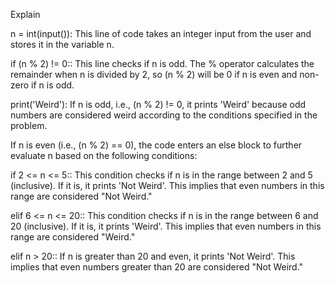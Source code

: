Explain

n = int(input()): This line of code takes an integer input from the user and stores it in the variable n.

if (n % 2) != 0:: This line checks if n is odd. The % operator calculates the remainder when n is divided by 2, so (n % 2) will be 0 if n is even and non-zero if n is odd.

print('Weird'): If n is odd, i.e., (n % 2) != 0, it prints 'Weird' because odd numbers are considered weird according to the conditions specified in the problem.

If n is even (i.e., (n % 2) == 0), the code enters an else block to further evaluate n based on the following conditions:

if 2 <= n <= 5:: This condition checks if n is in the range between 2 and 5 (inclusive). If it is, it prints 'Not Weird'. This implies that even numbers in this range are considered "Not Weird."

elif 6 <= n <= 20:: This condition checks if n is in the range between 6 and 20 (inclusive). If it is, it prints 'Weird'. This implies that even numbers in this range are considered "Weird."

elif n > 20:: If n is greater than 20 and even, it prints 'Not Weird'. This implies that even numbers greater than 20 are considered "Not Weird."
